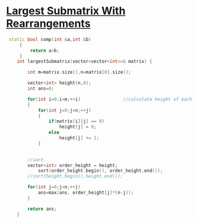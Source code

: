 <h1><a href="https://leetcode.com/problems/largest-submatrix-with-rearrangements/">Largest Submatrix With Rearrangements
</a></h1>

```cpp
 static bool comp(int &a,int &b)
     {
         return a>b;
     }
    int largestSubmatrix(vector<vector<int>>& matrix) {

        int m=matrix.size(),n=matrix[0].size();

        vector<int> height(n,0);
        int ans=0;

        for(int i=0;i<m;++i)                //calculate height of each column
        {
            for(int j=0;j<n;++j)
            {
                if(matrix[i][j] == 0)
                    height[j] = 0;
                else
                    height[j] += 1;
            }
        

        //sort
        vector<int> order_height = height;
            sort(order_height.begin(), order_height.end());
        //sort(height.begin(),height.end());

        for(int j=0;j<n;++j)
            ans=max(ans, order_height[j]*(n-j));
        }

        return ans;
    }
```